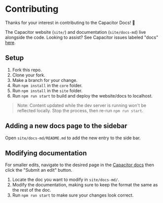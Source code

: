 # Contributing

Thanks for your interest in contributing to the Capacitor Docs! :tada:

The Capacitor website (`site/`) and documentation (`site/docs-md`) live alongside the code. Looking to assist? See Capacitor issues labeled "docs" [here](https://github.com/ionic-team/capacitor/issues?q=is%3Aopen+is%3Aissue+label%3Adocs).

## Setup

1. Fork this repo.
2. Clone your fork.
3. Make a branch for your change.
4. Run `npm install` in the `core` folder.
5. Run `npm install` in the `site` folder.
6. Run `npm run start` to build and deploy the website/docs to localhost.

> Note: Content updated while the dev server is running won't be reflected locally. Stop the process, then re-run `npm run start`.

## Adding a new docs page to the sidebar
Open `site/docs-md/README.md` to add the new entry to the side bar.

## Modifying documentation

For smaller edits, navigate to the desired page in the [Capacitor docs](https://capacitor.ionicframework.com/docs/) then click the "Submit an edit" button.

1. Locate the doc you want to modify in `site/docs-md/`.
2. Modify the documentation, making sure to keep the format the same as the rest of the doc.
3. Run `npm run start` to make sure your changes look correct.
